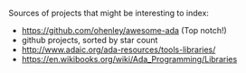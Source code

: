Sources of projects that might be interesting to index:

- https://github.com/ohenley/awesome-ada (Top notch!)
- github projects, sorted by star count
- http://www.adaic.org/ada-resources/tools-libraries/
- https://en.wikibooks.org/wiki/Ada_Programming/Libraries
